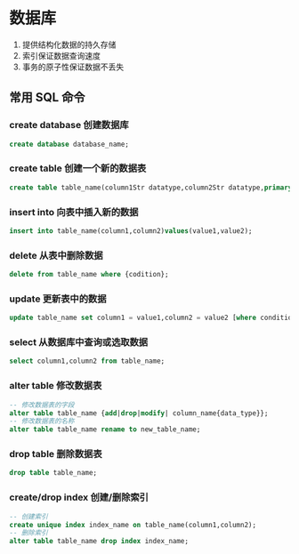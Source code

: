 # 数据库

1. 提供结构化数据的持久存储
2. 索引保证数据查询速度
3. 事务的原子性保证数据不丢失

## 常用 SQL 命令

### create database 创建数据库

```sql
create database database_name;
```

### create table 创建一个新的数据表

```sql
create table table_name(column1Str datatype,column2Str datatype,primary key(one/more columnStr))
```

### insert into 向表中插入新的数据

```sql
insert into table_name(column1,column2)values(value1,value2);
```

### delete 从表中删除数据

```sql
delete from table_name where {codition};
```

### update 更新表中的数据

```sql
update table_name set column1 = value1,column2 = value2 [where condition];
```

### select 从数据库中查询或选取数据

```sql
select column1,column2 from table_name;
```

### alter table 修改数据表

```sql
-- 修改数据表的字段
alter table table_name {add|drop|modify| column_name{data_type}};
-- 修改数据表的名称
alter table table_name rename to new_table_name;
```

### drop table 删除数据表

```sql
drop table table_name;
```

### create/drop index 创建/删除索引

```sql
-- 创建索引
create unique index index_name on table_name(column1,column2);
-- 删除索引
alter table table_name drop index index_name;
```
